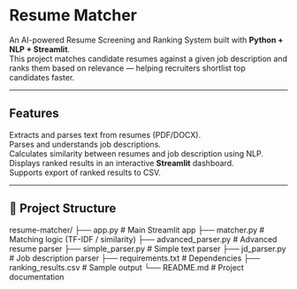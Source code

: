 #  Resume Matcher
An AI-powered Resume Screening and Ranking System built with **Python + NLP + Streamlit**.  
This project matches candidate resumes against a given job description and ranks them based on relevance — helping recruiters shortlist top candidates faster.

---

## Features

 Extracts and parses text from resumes (PDF/DOCX).  
 Parses and understands job descriptions.  
 Calculates similarity between resumes and job description using NLP.  
 Displays ranked results in an interactive **Streamlit** dashboard.  
 Supports export of ranked results to CSV.  

---

## 🧩 Project Structure

resume-matcher/
├── app.py # Main Streamlit app
├── matcher.py # Matching logic (TF-IDF / similarity)
├── advanced_parser.py # Advanced resume parser
├── simple_parser.py # Simple text parser
├── jd_parser.py # Job description parser
├── requirements.txt # Dependencies
├── ranking_results.csv # Sample output
└── README.md # Project documentation
